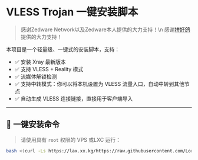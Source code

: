 # VLESS Trojan 一键安装脚本

> 感谢Zedware Network以及Zedware本人提供的大力支持！\n
> 感谢[拼好鸽](https://gelxc.cloud)提供的大力支持！

本项目是一个轻量级、一键式的安装脚本，支持：

- ✅ 安装 Xray 最新版本
- ✅ 支持 VLESS + Reality 模式
- ✅ 流媒体解锁检测
- ✅ 支持中转模式：你可以将本机设置为 VLESS 流量入口，自动中转到其他节点
- ✅ 自动生成 VLESS 连接链接，直接用于客户端导入

---

## 🚀 一键安装命令

> 请使用具有 `root` 权限的 VPS 或LXC 运行：

```bash
bash <(curl -Ls https://lax.xx.kg/https://raw.githubusercontent.com/Lorry-San/fast-vless/main/xrayvless.sh)
